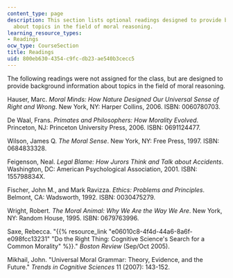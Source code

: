 ```yaml
---
content_type: page
description: This section lists optional readings designed to provide background information
  about topics in the field of moral reasoning.
learning_resource_types:
- Readings
ocw_type: CourseSection
title: Readings
uid: 800eb630-4354-c9fc-db23-ae540b3cecc5
---
```


The following readings were not assigned for the class, but are designed to provide background information about topics in the field of moral reasoning.

Hauser, Marc. _Moral Minds: How Nature Designed Our Universal Sense of Right and Wrong_. New York, NY: Harper Collins, 2006. ISBN: 0060780703.

De Waal, Frans. _Primates and Philosophers: How Morality Evolved_. Princeton, NJ: Princeton University Press, 2006. ISBN: 0691124477.

Wilson, James Q. _The Moral Sense_. New York, NY: Free Press, 1997. ISBN: 0684833328.

Feigenson, Neal. _Legal Blame: How Jurors Think and Talk about Accidents_. Washington, DC: American Psychological Association, 2001. ISBN: 155798834X.

Fischer, John M., and Mark Ravizza. _Ethics: Problems and Principles_. Belmont, CA: Wadsworth, 1992. ISBN: 0030475279.

Wright, Robert. _The Moral Animal: Why We Are the Way We Are_. New York, NY: Random House, 1995. ISBN: 0679763996.

Saxe, Rebecca. "{{% resource_link "e06010c8-4f4d-44a6-8a6f-e098fcc13231" "Do the Right Thing: Cognitive Science's Search for a Common Morality" %}}." _Boston Review_ (Sep/Oct 2005).

Mikhail, John. "Universal Moral Grammar: Theory, Evidence, and the Future." _Trends in Cognitive Sciences_ 11 (2007): 143-152.